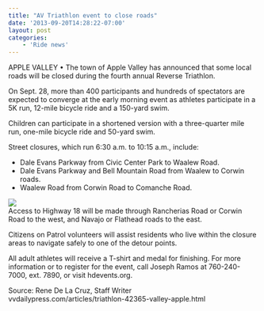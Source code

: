 ```yaml
---
title: "AV Triathlon event to close roads"
date: '2013-09-20T14:28:22-07:00'
layout: post
categories:
    - 'Ride news'
---
```


APPLE VALLEY • The town of Apple Valley has announced that some local roads will be closed during the fourth annual Reverse Triathlon.  
  
On Sept. 28, more than 400 participants and hundreds of spectators are expected to converge at the early morning event as athletes participate in a 5K run, 12-mile bicycle ride and a 150-yard swim.

Children can participate in a shortened version with a three-quarter mile run, one-mile bicycle ride and 50-yard swim.

Street closures, which run 6:30 a.m. to 10:15 a.m., include:

- Dale Evans Parkway from Civic Center Park to Waalew Road.
- Dale Evans Parkway and Bell Mountain Road from Waalew to Corwin roads.
- Waalew Road from Corwin Road to Comanche Road.

![](https://www.hdcycling.org/assets/img/2013/09/28-triathlon.jpg)  
Access to Highway 18 will be made through Rancherias Road or Corwin Road to the west, and Navajo or Flathead roads to the east.

Citizens on Patrol volunteers will assist residents who live within the closure areas to navigate safely to one of the detour points.

All adult athletes will receive a T-shirt and medal for finishing. For more information or to register for the event, call Joseph Ramos at 760-240-7000, ext. 7890, or visit hdevents.org.

Source: Rene De La Cruz, Staff Writer  
vvdailypress.com/articles/triathlon-42365-valley-apple.html